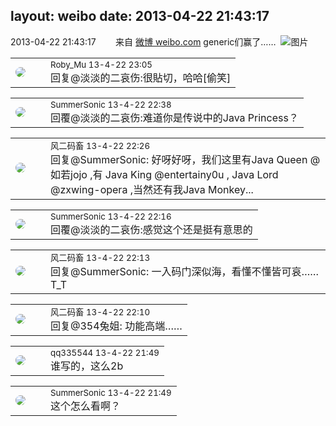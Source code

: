 layout: weibo
date: 2013-04-22 21:43:17
---
<meta name="referrer" content="no-referrer" />

2013-04-22 21:43:17  &nbsp;&nbsp;&nbsp;&nbsp;&nbsp;&nbsp; 来自 <a href="http://weibo.com/" rel="nofollow">微博 weibo.com</a>
generic们赢了…… ​​​
![图片](https://ww2.sinaimg.cn/large/6d2a6003jw1e3yq550u57j20cw03qmx4.jpg)

<table style="width: 100%;">
  <tr>
    <td style="width: 40px;"><img style="border-radius:50%" src="https://tva2.sinaimg.cn/crop.0.0.180.180.50/81fd9f09jw1e8qgp5bmzyj2050050aa8.jpg?KID=imgbed,tva&Expires=1624465123&ssig=HfihgzC%2F%2B4"></td>
    <td colspan="2"><small>Roby_Mu 13-4-22 23:05</small><br/>回复@淡淡的二哀伤:很貼切，哈哈[偷笑]</td>
  </tr>
</table>

<table style="width: 100%;">
  <tr>
    <td style="width: 40px;"><img style="border-radius:50%" src="https://tvax2.sinaimg.cn/crop.21.138.711.711.50/6d933395ly8gqjfxwl9yfj20nq0zkgnh.jpg?KID=imgbed,tva&Expires=1624465123&ssig=qiLsqz2B0b"></td>
    <td colspan="2"><small>SummerSonic 13-4-22 22:38</small><br/>回覆@淡淡的二哀伤:难道你是传说中的Java Princess？</td>
  </tr>
</table>

<table style="width: 100%;">
  <tr>
    <td style="width: 40px;"><img style="border-radius:50%" src="https://tva3.sinaimg.cn/crop.0.0.639.639.50/6d2a6003jw8f3idy69w2gj20hs0hrt9g.jpg?KID=imgbed,tva&Expires=1624465123&ssig=xFTecx4bHU"></td>
    <td colspan="2"><small>风二码畜 13-4-22 22:26</small><br/>回复@SummerSonic: 好呀好呀，我们这里有Java Queen @如若jojo ,有 Java King @entertainy0u , Java Lord @zxwing-opera ,当然还有我Java Monkey...</td>
  </tr>
</table>

<table style="width: 100%;">
  <tr>
    <td style="width: 40px;"><img style="border-radius:50%" src="https://tvax2.sinaimg.cn/crop.21.138.711.711.50/6d933395ly8gqjfxwl9yfj20nq0zkgnh.jpg?KID=imgbed,tva&Expires=1624465123&ssig=qiLsqz2B0b"></td>
    <td colspan="2"><small>SummerSonic 13-4-22 22:16</small><br/>回覆@淡淡的二哀伤:感觉这个还是挺有意思的</td>
  </tr>
</table>

<table style="width: 100%;">
  <tr>
    <td style="width: 40px;"><img style="border-radius:50%" src="https://tva3.sinaimg.cn/crop.0.0.639.639.50/6d2a6003jw8f3idy69w2gj20hs0hrt9g.jpg?KID=imgbed,tva&Expires=1624465123&ssig=xFTecx4bHU"></td>
    <td colspan="2"><small>风二码畜 13-4-22 22:13</small><br/>回复@SummerSonic: 一入码门深似海，看懂不懂皆可哀…… T_T</td>
  </tr>
</table>

<table style="width: 100%;">
  <tr>
    <td style="width: 40px;"><img style="border-radius:50%" src="https://tva3.sinaimg.cn/crop.0.0.639.639.50/6d2a6003jw8f3idy69w2gj20hs0hrt9g.jpg?KID=imgbed,tva&Expires=1624465123&ssig=xFTecx4bHU"></td>
    <td colspan="2"><small>风二码畜 13-4-22 22:10</small><br/>回复@354兔姐: 功能高端……</td>
  </tr>
</table>

<table style="width: 100%;">
  <tr>
    <td style="width: 40px;"><img style="border-radius:50%" src="https://tva4.sinaimg.cn/crop.0.0.180.180.50/7d25944djw1e8qgp5bmzyj2050050aa8.jpg?KID=imgbed,tva&Expires=1624465123&ssig=HGIhyzoEYQ"></td>
    <td colspan="2"><small>qq335544 13-4-22 21:49</small><br/>谁写的，这么2b</td>
  </tr>
</table>

<table style="width: 100%;">
  <tr>
    <td style="width: 40px;"><img style="border-radius:50%" src="https://tvax2.sinaimg.cn/crop.21.138.711.711.50/6d933395ly8gqjfxwl9yfj20nq0zkgnh.jpg?KID=imgbed,tva&Expires=1624465123&ssig=qiLsqz2B0b"></td>
    <td colspan="2"><small>SummerSonic 13-4-22 21:49</small><br/>这个怎么看啊？</td>
  </tr>
</table>

